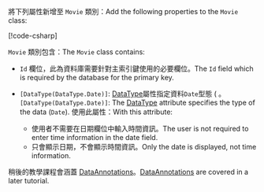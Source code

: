 <span data-ttu-id="1c620-101">將下列屬性新增至 `Movie` 類別：</span><span class="sxs-lookup"><span data-stu-id="1c620-101">Add the following properties to the `Movie` class:</span></span>

[!code-csharp[](~/tutorials/first-mvc-app/start-mvc/sample/MvcMovie22/Models/Movie.cs?name=snippet1)]

<span data-ttu-id="1c620-102">`Movie` 類別包含：</span><span class="sxs-lookup"><span data-stu-id="1c620-102">The `Movie` class contains:</span></span>

* <span data-ttu-id="1c620-103">`Id` 欄位，此為資料庫需要針對主索引鍵使用的必要欄位。</span><span class="sxs-lookup"><span data-stu-id="1c620-103">The `Id` field which is required by the database for the primary key.</span></span>
* <span data-ttu-id="1c620-104">`[DataType(DataType.Date)]`: [DataType](/dotnet/api/microsoft.aspnetcore.mvc.dataannotations.internal.datatypeattributeadapter)屬性指定資料`Date`型態 ( 。</span><span class="sxs-lookup"><span data-stu-id="1c620-104">`[DataType(DataType.Date)]`:  The [DataType](/dotnet/api/microsoft.aspnetcore.mvc.dataannotations.internal.datatypeattributeadapter) attribute specifies the type of the data (`Date`).</span></span> <span data-ttu-id="1c620-105">使用此屬性：</span><span class="sxs-lookup"><span data-stu-id="1c620-105">With this attribute:</span></span>

  * <span data-ttu-id="1c620-106">使用者不需要在日期欄位中輸入時間資訊。</span><span class="sxs-lookup"><span data-stu-id="1c620-106">The user is not required to enter time information in the date field.</span></span>
  * <span data-ttu-id="1c620-107">只會顯示日期，不會顯示時間資訊。</span><span class="sxs-lookup"><span data-stu-id="1c620-107">Only the date is displayed, not time information.</span></span>

<span data-ttu-id="1c620-108">稍後的教學課程會涵蓋 [DataAnnotations](/dotnet/api/system.componentmodel.dataannotations)。</span><span class="sxs-lookup"><span data-stu-id="1c620-108">[DataAnnotations](/dotnet/api/system.componentmodel.dataannotations) are covered in a later tutorial.</span></span>